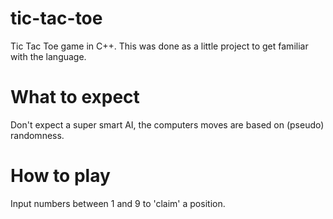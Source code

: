 # tic-tac-toe
Tic Tac Toe game in C++. This was done as a little project to get familiar with the language.

# What to expect
Don't expect a super smart AI, the computers moves are based on (pseudo) randomness.

# How to play
Input numbers between 1 and 9 to 'claim' a position.